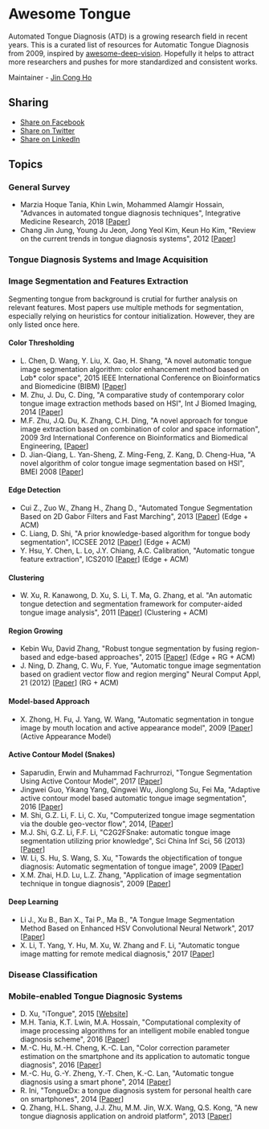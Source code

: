 # Awesome Tongue

Automated Tongue Diagnosis (ATD) is a growing research field in recent years. This is a curated list of resources for Automatic Tongue Diagnosis from 2009, inspired by [awesome-deep-vision](https://github.com/kjw0612/awesome-deep-vision). Hopefully it helps to attract more researchers and pushes for more standardized and consistent works.

Maintainer - [Jin Cong Ho](https://github.com/jincongho)

## Sharing
+ [Share on Facebook](http://www.facebook.com/sharer/sharer.php?u=https://github.com/jincongho/awesome-tongue)
+ [Share on Twitter](http://twitter.com/home?status=https://github.com/jincongho/awesome-tongue%0AResource%20for%20Automatic%20Tongue%20Diagnosis)
+ [Share on LinkedIn](http://www.linkedin.com/shareArticle?mini=true&url=https://github.com/jincongho/awesome-tongue&title=Awesome%20Tongue&summary=&source=)

## Topics

### General Survey
* Marzia Hoque Tania, Khin Lwin, Mohammed Alamgir Hossain, "Advances in automated tongue diagnosis techniques", Integrative Medicine Research, 2018 [[Paper](https://www.sciencedirect.com/science/article/pii/S2213422017302603)]
* Chang Jin Jung, Young Ju Jeon, Jong Yeol Kim, Keun Ho Kim, "Review on the current trends in tongue diagnosis systems", 2012 [[Paper](https://www.sciencedirect.com/science/article/pii/S2213422012000029)]

### Tongue Diagnosis Systems and Image Acquisition


### Image Segmentation and Features Extraction

Segmenting tongue from background is crutial for further analysis on relevant features. Most papers use multiple methods for segmentation, especially relying on heuristics for contour initialization. However, they are only listed once here.

#### Color Thresholding

* L. Chen, D. Wang, Y. Liu, X. Gao, H. Shang, "A novel automatic tongue image segmentation algorithm: color enhancement method based on L*a*b* color space", 2015 IEEE International Conference on Bioinformatics and Biomedicine (BIBM) [[Paper](https://ieeexplore.ieee.org/document/7359818/)]
* M. Zhu, J. Du, C. Ding, "A comparative study of contemporary color tongue image extraction methods based on HSI", Int J Biomed Imaging, 2014 [[Paper](https://www.hindawi.com/journals/ijbi/2014/534507/)]
* M.F. Zhu, J.Q. Du, K. Zhang, C.H. Ding, "A novel approach for tongue image extraction based on combination of color and space information", 2009 3rd International Conference on Bioinformatics and Biomedical Engineering, [[Paper](https://ieeexplore.ieee.org/document/5162213/)]
* D. Jian-Qiang, L. Yan-Sheng, Z. Ming-Feng, Z. Kang, D. Cheng-Hua, "A novel algorithm of color tongue image segmentation based on HSI", BMEI 2008 [[Paper](https://ieeexplore.ieee.org/document/4548766/)]

#### Edge Detection 

* Cui Z., Zuo W., Zhang H., Zhang D., "Automated Tongue Segmentation Based on 2D Gabor Filters and Fast Marching", 2013 [[Paper](https://link.springer.com/chapter/10.1007/978-3-642-42057-3_42)] (Edge + ACM)
* C. Liang, D. Shi, "A prior knowledge-based algorithm for tongue body segmentation", ICCSEE 2012 [[Paper](https://ieeexplore.ieee.org/document/6188112/)] (Edge + ACM)
* Y. Hsu, Y. Chen, L. Lo, J.Y. Chiang, A.C. Calibration, "Automatic tongue feature extraction", ICS2010 [[Paper](https://ieeexplore.ieee.org/document/5685377/)] (Edge + ACM)

#### Clustering

* W. Xu, R. Kanawong, D. Xu, S. Li, T. Ma, G. Zhang, et al. "An automatic tongue detection and segmentation framework for computer-aided tongue image analysis", 2011 [[Paper](https://ieeexplore.ieee.org/document/6026741/)] (Clustering + ACM)

#### Region Growing

* Kebin Wu, David Zhang, "Robust tongue segmentation by fusing region-based and edge-based approaches", 2015 [[Paper](https://www.sciencedirect.com/science/article/pii/S0957417415004340)] (Edge + RG + ACM)
* J. Ning, D. Zhang, C. Wu, F. Yue, "Automatic tongue image segmentation based on gradient vector flow and region merging" Neural Comput Appl, 21 (2012) [[Paper](https://link.springer.com/article/10.1007%2Fs00521-010-0484-3)] (RG + ACM)

#### Model-based Approach

* X. Zhong, H. Fu, J. Yang, W. Wang, "Automatic segmentation in tongue image by mouth location and active appearance model", 2009 [[Paper](https://ieeexplore.ieee.org/document/5380423/)] (Active Appearance Model)

#### Active Contour Model (Snakes)

* Saparudin, Erwin and Muhammad Fachrurrozi, "Tongue Segmentation Using Active Contour Model", 2017 [[Paper](http://iopscience.iop.org/article/10.1088/1757-899X/190/1/012041)]
* Jingwei Guo, Yikang Yang, Qingwei Wu, Jionglong Su, Fei Ma, "Adaptive active contour model based automatic tongue image segmentation", 2016 [[Paper](https://ieeexplore.ieee.org/document/7852933/)]
* M. Shi, G.Z. Li, F. Li, C. Xu, "Computerized tongue image segmentation via the double geo-vector flow", 2014, [[Paper](https://www.ncbi.nlm.nih.gov/pmc/articles/PMC3922256/)]
* M.J. Shi, G.Z. Li, F.F. Li, "C2G2FSnake: automatic tongue image segmentation utilizing prior knowledge", Sci China Inf Sci, 56 (2013) [[Paper](https://doi.org/10.1007/s11432-011-4428-z)]
* W. Li, S. Hu, S. Wang, S. Xu, "Towards the objectification of tongue diagnosis: Automatic segmentation of tongue image", 2009 [[Paper](https://ieeexplore.ieee.org/document/5415334/)]
* X.M. Zhai, H.D. Lu, L.Z. Zhang, "Application of image segmentation technique in tongue diagnosis", 2009 [[Paper](https://ieeexplore.ieee.org/document/5231477/)]

#### Deep Learning

* Li J., Xu B., Ban X., Tai P., Ma B., "A Tongue Image Segmentation Method Based on Enhanced HSV Convolutional Neural Network", 2017 [[Paper](https://link.springer.com/chapter/10.1007/978-3-319-66805-5_32)]
* X. Li, T. Yang, Y. Hu, M. Xu, W. Zhang and F. Li, "Automatic tongue image matting for remote medical diagnosis," 2017 [[Paper](https://ieeexplore.ieee.org/document/8217710/)]

### Disease Classification


### Mobile-enabled Tongue Diagnosic Systems

* D. Xu, "iTongue", 2015 [[Website](http://itongueapp.com)]
* M.H. Tania, K.T. Lwin, M.A. Hossain, "Computational complexity of image processing algorithms for an intelligent mobile enabled tongue diagnosis scheme", 2016 [[Paper](https://ieeexplore.ieee.org/document/7916193/)] 
* M.-C. Hu, M.-H. Cheng, K.-C. Lan, "Color correction parameter estimation on the smartphone and its application to automatic tongue diagnosis", 2016 [[Paper](https://link.springer.com/article/10.1007%2Fs10916-015-0387-z)]
* M.-C. Hu, G.-Y. Zheng, Y.-T. Chen, K.-C. Lan, "Automatic tongue diagnosis using a smart phone", 2014 [[Paper](http://www.csie.ncku.edu.tw/~klan/data/paper/pdf/tongue.pdf)]
* R. Ini, "TongueDx: a tongue diagnosis system for personal health care on smartphones", 2014 [[Paper](https://dl.acm.org/citation.cfm?doid=2582051.2582076)]
* Q. Zhang, H.L. Shang, J.J. Zhu, M.M. Jin, W.X. Wang, Q.S. Kong, "A new tongue diagnosis application on android platform", 2013 [[Paper](https://ieeexplore.ieee.org/document/6732705/)]

